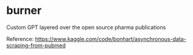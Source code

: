 # burner
Custom GPT layered over the open source pharma publications

Reference: https://www.kaggle.com/code/bonhart/asynchronous-data-scraping-from-pubmed
